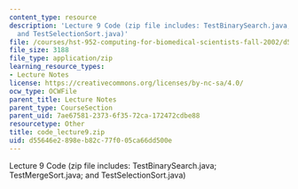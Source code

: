```yaml
---
content_type: resource
description: 'Lecture 9 Code (zip file includes: TestBinarySearch.java; TestMergeSort.java;
  and TestSelectionSort.java)'
file: /courses/hst-952-computing-for-biomedical-scientists-fall-2002/d55646e2898eb82c77f005ca66dd500e_code_lecture9.zip
file_size: 3188
file_type: application/zip
learning_resource_types:
- Lecture Notes
license: https://creativecommons.org/licenses/by-nc-sa/4.0/
ocw_type: OCWFile
parent_title: Lecture Notes
parent_type: CourseSection
parent_uid: 7ae67581-2373-6f35-72ca-172472cdbe88
resourcetype: Other
title: code_lecture9.zip
uid: d55646e2-898e-b82c-77f0-05ca66dd500e
---
```

Lecture 9 Code (zip file includes: TestBinarySearch.java; TestMergeSort.java; and TestSelectionSort.java)